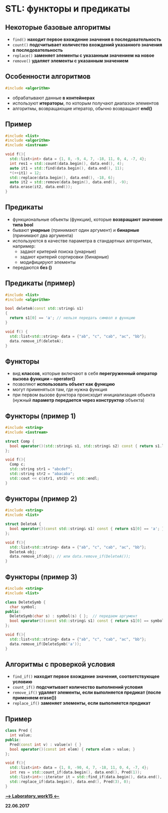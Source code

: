 STL: функторы и предикаты
===

Некоторые базовые алгоритмы
---

* `find()`    **находит первое вхождение значения в последовательность**
* `count()`   **подсчитывает количество вхождений указанного значения в последовательность**
* `replace()` **заменяет элементы с указанным значением на новое**
* `remove()`  **удаляет элементы с указанным значением**

Особенности алгоритмов
---

```cpp
#include <algorithm>
```

* обрабатывают данные **в контейнерах**
* используют **итераторы**, по которым получают диапазон элементов
* алгоритмы, возвращающие итератор, обычно возвращают **end()**

Пример
---

```cpp
#include <list>
#include <algorithm>
#include <iostream>

void f(){
  std::list<int> data = {1, 8, -9, 4, 7, -18, 11, 0, 4, -7, 4};
  int res1 = std::count(data.begin(), data.end(), 4);
  auto it1 = std::find(data.begin(), data.end(), 11);
  *(++it1) = 12;
  std::replace(data.begin(), data.end(), -18, 6);
  auto it2 = std::remove(data.begin(), data.end(), -9);
  data.erase(it2, data.end());
}
```

Предикаты
---
      
* функциональные объекты (функции), которые **возвращают значение типа bool**
* бывают **унарные** (принимают один аргумент) и **бинарные** (принимают два аргумента)
* используются в качестве параметра в стандартных алгоритмах, например:
    * задают критерий поиска (унарные)
    * задают критерий сортировки (бинарные)
    * модифицируют элементы
* передаются **без ()**

Предикаты (пример)
---

```cpp
#include <list>
#include <algorithm>

bool deleteA(const std::string& s1) 
{
  return s1[0] == 'a'; // нельзя передать символ в функцию
}

void f() {
  std::list<std::string> data = {"ab", "c", "cab", "ac", "bb"};
  data.remove_if(deleteA);
}
```

Функторы
---

* вид **классов**, которые включают в себя **перегруженный оператор вызова функции – operator()**
* позволяют **использовать объект как функцию**
* могут применяться там, где нужна функция
* при первом вызове функтора происходит инициализация объекта (нужный **параметр передается через конструктор** объекта)

Функторы (пример 1)
---

```cpp
#include <string>
#include <iostream>

struct Comp {
  bool operator()(std::string& s1, std::string& s2) const { return s1.length() < s2.length(); }
};

void f(){
  Comp c;
  std::string str1 = "abcdef";
  std::string str2 = "abacaba";
  std::cout << c(str1, str2) << std::endl;
}
```

Функторы (пример 2)
---

```cpp
#include <string>
#include <list>

struct DeleteA {
  bool operator()(const std::string& s1) const { return s1[0] == 'a'; }
};

void f(){
  std::list<std::string> data = {"ab", "c", "cab", "ac", "bb"};
  DeleteA obj;
  data.remove_if(obj); // или data.remove_if(DeleteA());
}
```

Функторы (пример 3)
---

```cpp
#include <string>
#include <list>

class DeleteSymb {
  char symbol;
public:
  DeleteSymb(char s) : symbol(s) { };  // передаем аргумент
  bool operator()(const std::string& s1) const { return s1[0] == symbol; }
};

void f(){
  std::list<std::string> data = {"ab", "c", "cab", "ac", "bb"};
  data.remove_if(DeleteSymb('a'));
}
```

Алгоритмы с проверкой условия
---

* `find_if()`         **находит первое вхождение значения, соответствующее условию**
* `count_if()`        **подсчитывает количество выполнений условия**
* `remove_if()`       **удаляет элементы, если выполняется предикат (после применяем erase())**
* `replace_if()`      **заменяет элементы, если выполняется предикат**

Пример
---

```cpp
class Pred {
  int value;
public:
  Pred(const int v) : value(v) { }
  bool operator()(const int elem) { return elem > value; }
};

void f(){
  std::list<int> data = {1, 8, -90, 4, 7, -18, 11, 0, 4, -7, 4};
  int res = std::count_if(data.begin(), data.end(), Pred(1));
  std::list<int>::iterator it = std::find_if(data.begin(), data.end(), Pred(2)); 
  std::replace_if(data.begin(), data.end(), Pred(3), 0);
}
```

[**-->     Laboratory_work15     <--**](https://github.com/SuvStreet/IT_Step_Cpp/tree/master/Laboratory_work/Work15)

**22.06.2017**
